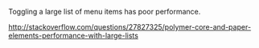 Toggling a large list of menu items has poor performance.

http://stackoverflow.com/questions/27827325/polymer-core-and-paper-elements-performance-with-large-lists
